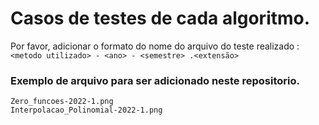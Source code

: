 # Casos de testes de cada algoritmo.

Por favor, adicionar o formato do nome do arquivo do teste realizado : <br>
`<metodo utilizado> - <ano> - <semestre> .<extensão>`
  
### Exemplo de arquivo para ser adicionado neste repositorio.
  
`Zero_funcoes-2022-1.png`  
`Interpolacao_Polinomial-2022-1.png`

